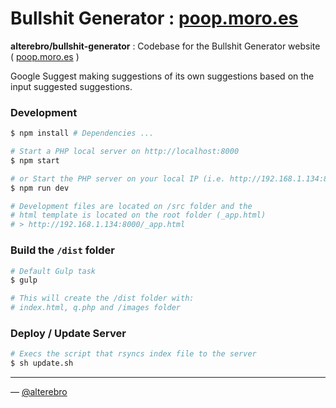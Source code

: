 # Bullshit Generator : [poop.moro.es](http://poop.moro.es)

**alterebro/bullshit-generator** : Codebase for the Bullshit Generator website ( [poop.moro.es](http://poop.moro.es) )

Google Suggest making suggestions of its own suggestions based on the input suggested suggestions.


### Development

```sh
$ npm install # Dependencies ...

# Start a PHP local server on http://localhost:8000
$ npm start

# or Start the PHP server on your local IP (i.e. http://192.168.1.134:8000) with:
$ npm run dev

# Development files are located on /src folder and the
# html template is located on the root folder (_app.html)
# > http://192.168.1.134:8000/_app.html
```

### Build the `/dist` folder

```sh
# Default Gulp task
$ gulp

# This will create the /dist folder with:
# index.html, q.php and /images folder
```

### Deploy / Update Server

```sh
# Execs the script that rsyncs index file to the server
$ sh update.sh
```

---

&mdash; [@alterebro](https://twitter.com/alterebro)

